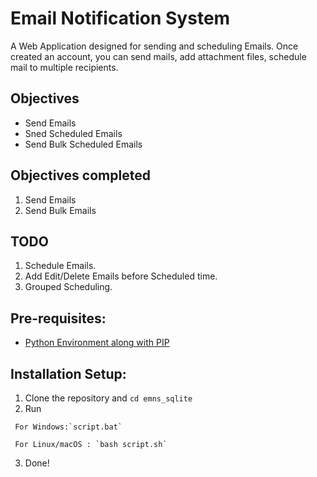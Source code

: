 
<h1>Email Notification System</h1>
A Web Application designed for sending and scheduling Emails. Once created an account, you can send mails, add attachment files, schedule mail to multiple recipients.

## Objectives
* Send Emails
* Sned Scheduled Emails
* Send Bulk Scheduled Emails

## Objectives completed 
  1. Send Emails
  2. Send Bulk Emails

## TODO
  1. Schedule Emails.
  2. Add Edit/Delete Emails before Scheduled time.
  3. Grouped Scheduling. 


## Pre-requisites:

- [Python Environment along with PIP](https://www.python.org/downloads/)

## Installation Setup:

   1. Clone the repository and `cd emns_sqlite` 
   2. Run
   
     For Windows:`script.bat`
     
     For Linux/macOS : `bash script.sh` 
     
   3. Done!
